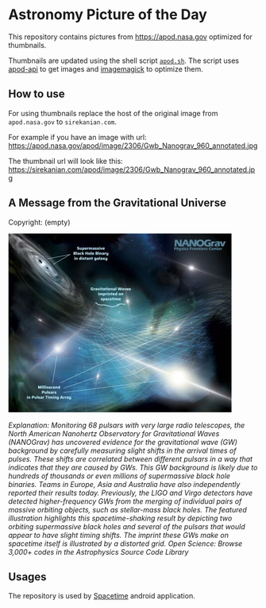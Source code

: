 # Astronomy Picture of the Day

This repository contains pictures from https://apod.nasa.gov optimized for thumbnails.

Thumbnails are updated using the shell script [`apod.sh`](apod.sh). The script
uses [apod-api](https://github.com/nasa/apod-api) to get images and [imagemagick](https://imagemagick.org) to
optimize them.

## How to use

For using thumbnails replace the host of the original image from `apod.nasa.gov` to `sirekanian.com`.

For example if you have an image with url:<br>
https://apod.nasa.gov/apod/image/2306/Gwb_Nanograv_960_annotated.jpg

The thumbnail url will look like this:<br>
https://sirekanian.com/apod/image/2306/Gwb_Nanograv_960_annotated.jpg

## A Message from the Gravitational Universe

Copyright: (empty)

[![the picture of the day][1]][2]

_Explanation: Monitoring 68 pulsars with very large radio telescopes, the North American Nanohertz Observatory for Gravitational Waves (NANOGrav) has uncovered evidence for the gravitational wave (GW) background by carefully measuring slight shifts in the arrival times of pulses.  These shifts are correlated between different pulsars in a way that indicates that they are caused by GWs. This GW background is likely due to hundreds of thousands or even millions of supermassive black hole binaries.  Teams in Europe, Asia and Australia have also independently reported their results today. Previously, the LIGO and Virgo detectors have detected higher-frequency GWs from the merging of individual pairs of massive orbiting objects, such as stellar-mass black holes. The featured illustration highlights this spacetime-shaking result by depicting two orbiting supermassive black holes and several of the pulsars that would appear to have slight timing shifts.  The imprint these GWs make on spacetime itself is illustrated by a distorted grid.   Open Science: Browse 3,000+ codes in the Astrophysics Source Code Library_

## Usages

The repository is used by [Spacetime][3] android application.

[1]: image/2306/Gwb_Nanograv_960_annotated.jpg

[2]: https://apod.nasa.gov/apod/image/2306/Gwb_Nanograv_960_annotated.jpg

[3]: https://github.com/sirekanian/spacetime

